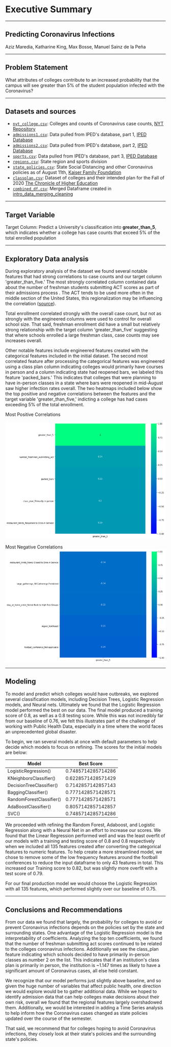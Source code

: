 # Executive Summary
---
## Predicting Coronavirus Infections

Aziz Maredia, Katharine King, Max Bosse, Manuel Sainz de la Peña

---
## Problem Statement

What attributes of colleges contribute to an increased probability that the campus will see greater than 5% of the student population infected with the Coronavirus?

---

## Datasets and sources

* [`nyt_college.csv`](./datasets/nyt_college.csv): Colleges and counts of Coronavirus case counts, [NYT Repository](https://github.com/nytimes/covid-19-data/tree/master/colleges)
* [`admissions1.csv`](./datasets/admissions1.csv): Data pulled from IPED's database, part 1, [IPED Database](https://nces.ed.gov/ipeds/)
* [`admissions2.csv`](./datasets/admissions2.csv): Data pulled from IPED's database, part 2, [IPED Database](https://nces.ed.gov/ipeds/)
* [`sports.csv`](./datasets/sports.csv): Data pulled from IPED's database, part 3, [IPED Database](https://nces.ed.gov/ipeds/)
* [`regions.csv`](./datasets/regions.csv): State region and sports division
* [`state_policies.csv`](./datasets/state_policies.csv): State Social Distancing and other Coronavirus policies as of August 11th, [Kaiser Family Foundation](https://github.com/KFFData/COVID-19-Data/tree/kff_master/State%20Policy%20Actions/State%20Social%20Distancing%20Actions)
* [`classplan.csv`]('./datasets/classplan.csv'): Dataset of colleges and their intended plan for the Fall of 2020 [The Chronicle of Higher Education](https://www.chronicle.com/article/heres-a-list-of-colleges-plans-for-reopening-in-the-fall/)
* [`combined_df.csv`]('./datasets/combined_df.csv): Merged Dataframe created in [intro_data_merging_cleaning]('./code/intro_data_merging_cleaning.ipnyb')

---
## Target Variable
Target Column: Predict a University's classification into **greater_than_5**, which indicates whether a college has case counts that exceed 5% of the total enrolled population


---
## Exploratory Data analysis
During exploratory analysis of the dataset we found several notable features that had strong correlations to case counts and our target column 'greater_than_five.' The most strongly correlated column contained data about the number of freshman students submitting ACT scores as part of their admissions process . The ACT tends to be used more often in the middle section of the United States, this regionalization may be influencing the correlation ([source](https://www.collegeraptor.com/getting-in/articles/act-sat/preference-act-sat-state-infographic/)).

Total enrollment correlated strongly with the overall case count, but not as strongly with the engineered columns were used to control for overall school size. That said, freshman enrollment did have a small but relatively strong relationship with the target column 'greater_than_five' suggesting that where schools enrolled a large freshman class, case counts may see increases overall.

Other notable features include engineered features created with the categorical features included in the initial dataset. The second most correlated feature after processing the categorical features was engineered using a class plan column indicating colleges would primarily have courses in person and a column indicating state had reopened bars, we labeled this feature 'packed_bars.' This indicates that colleges that were planning to have in-person classes in a state where bars were reopened in mid-August saw higher infection rates overall. The two heatmaps included below show the top positive and negative correlations between the features and the target variable 'greater_than_five,' indicting a college has had cases exceeding 5% of the total enrollment.

Most Positive Correlations            

![Postive Correlations](.././images/correlation_top.png)

Most Negative Correlations
![Negative Correlations](.././images/correlation_tail.png)


---
## Modeling

To model and predict which colleges would have outbreaks, we explored several classification models, including Decision Trees, Logistic Regression models, and Neural nets. Ultimately we found that the Logistic Regression model performed the best on our data. The final model produced a training score of 0.8, as well as a 0.8 testing score. While this was not incredibly far from our baseline of 0.76, we felt this illustrates part of the challenge of working with Public Health Data, especially in a time where the world faces an unprecedented global disaster.

To begin, we ran several models at once with default parameters to help decide which models to focus on refining. The scores for the initial models are below:

|Model|Best Score|
|---|---|
|LogisticRegression() |0.7485714285714286|
|KNeighborsClassifier()|0.6228571428571429|
|DecisionTreeClassifier()|0.7142857142857143|
|BaggingClassifier()|0.7771428571428571|
|RandomForestClassifier()|0.7771428571428571|
|AdaBoostClassifier()|0.8057142857142857|
|SVC()|0.7485714285714286|

We proceeded with refining the Random Forest, Adaboost, and Logistic Regression along with a Neural Net in an effort to increase our scores. We found that the Linear Regression performed well and was the least overfit of our models with a training and testing score of 0.8 and 0.8 respectively when we included all 135 features created after converting the categorical features to numeric features. To help create a more streamlined model, we chose to remove some of the low frequency features around the football conferences to reduce the input dataframe to only 43 features in total. This increased our Training score to 0.82, but was slightly more overfit with a test score of 0.79.

For our final production model we would choose the Logistic Regression with all 135 features, which performed slightly over our baseline of 0.75.

---
## Conclusions and Recommendations
From our data we found that largely, the probability for colleges to avoid or prevent Coronavirus infections depends on the policies set by the state and surrounding states. One advantage of the Logistic Regression model is the interpretability of coefficients. Analyzing the top ten coefficients, we found that the number of freshman submitting act scores continued to be related to the colleges coronavirus infections. Additionally we see the class_plan feature indicating which schools decided to have primarily in-person classes as number 2 on the list. This indicates that if an institution's class plan is primarily in person, the institution is ~1.147 times as likely to have a significant amount of Coronavirus cases, all else held constant.  

We recognize that our model performs just slightly above baseline, and so given the huge number of variables that affect public health, one direction we would explore would be to gather additional data. While we hoped to identify admission data that can help colleges make decisions about their own risk, overall we found that the regional features largely overshadowed them. Additionally, we would be interested in adding a Time Series analysis to help inform how the Coronavirus cases changed as state policies updated over the course of the semester.

That said, we recommend that for colleges hoping to avoid Coronavirus infections, they closely look at their state's policies and the surrounding state's policies.
